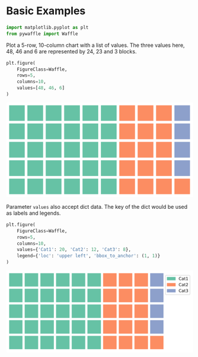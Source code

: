 # Basic Examples

```python
import matplotlib.pyplot as plt
from pywaffle import Waffle
```

Plot a 5-row, 10-column chart with a list of values. The three values here, 48, 46 and 6 are represented by 24, 23 and 3 blocks.
```python
plt.figure(
    FigureClass=Waffle,
    rows=5,
    columns=10,
    values=[48, 46, 6]
)
```

<img class="img_middle" alt="With list values" src="https://raw.githubusercontent.com/gyli/PyWaffle/master/examples/docs/basic_list_values.svg?sanitize=true">

Parameter `values` also accept dict data. The key of the dict would be used as labels and legends.

```python
plt.figure(
    FigureClass=Waffle,
    rows=5,
    columns=10,
    values={'Cat1': 20, 'Cat2': 12, 'Cat3': 8},
    legend={'loc': 'upper left', 'bbox_to_anchor': (1, 1)}
)
```

<img class="img_middle" alt="With dict values" src="https://raw.githubusercontent.com/gyli/PyWaffle/master/examples/docs/basic_dict_values.svg?sanitize=true">
